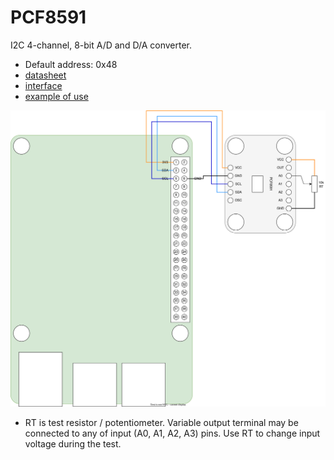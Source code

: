 # PCF8591
I2C 4-channel, 8-bit A/D and D/A converter.

* Default address: 0x48
* [datasheet](PCF8591.pdf)
* [interface](../src/main/java/one/microproject/rpi/hardware/gpio/sensors/PCF8591.java)
* [example of use](../src/main/java/one/microproject/rpi/hardware/gpio/sensors/tests/PCF8591Test.java)

![reference-schema](PCF8591-schema.svg)

* RT is test resistor / potentiometer. Variable output terminal may be connected to any of input (A0, A1, A2, A3) pins.
  Use RT to change input voltage during the test.